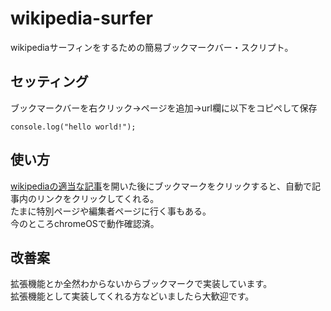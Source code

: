 # wikipedia-surfer
wikipediaサーフィンをするための簡易ブックマークバー・スクリプト。
## セッティング
ブックマークバーを右クリック→ページを追加→url欄に以下をコピペして保存
```
console.log("hello world!");
```
## 使い方
[wikipediaの適当な記事](https://ja.wikipedia.org/wiki/%E7%89%B9%E5%88%A5:%E3%81%8A%E3%81%BE%E3%81%8B%E3%81%9B%E8%A1%A8%E7%A4%BA)を開いた後にブックマークをクリックすると、自動で記事内のリンクをクリックしてくれる。<br>
たまに特別ページや編集者ページに行く事もある。<br>
今のところchromeOSで動作確認済。
## 改善案
拡張機能とか全然わからないからブックマークで実装しています。<br>
拡張機能として実装してくれる方などいましたら大歓迎です。
